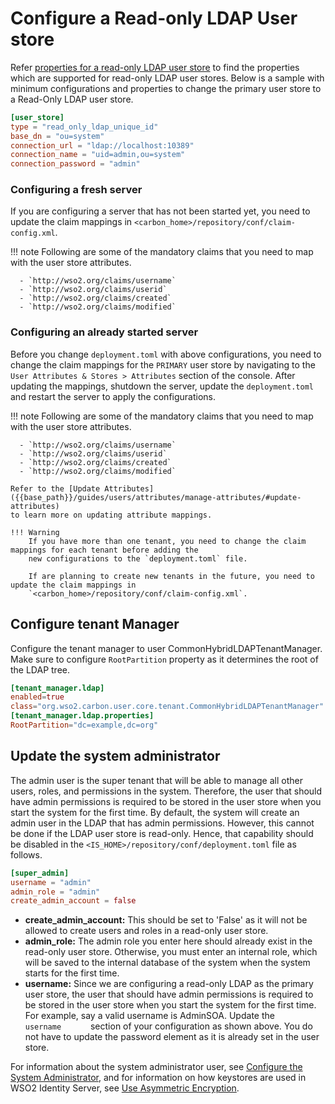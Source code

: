 # Configure a Read-only LDAP User store

Refer [properties for a read-only LDAP user store]({{base_path}}/guides/users/user-stores/user-store-properties/properties-read-only-ldap-user-store) to find the properties which are supported for read-only LDAP user stores. Below is a sample with minimum configurations and properties to change the primary user store to a Read-Only LDAP user store.

``` toml
[user_store]
type = "read_only_ldap_unique_id"
base_dn = "ou=system"
connection_url = "ldap://localhost:10389"
connection_name = "uid=admin,ou=system"
connection_password = "admin"
```

### Configuring a fresh server
If you are configuring a server that has not been started yet, you need to update the claim mappings in
`<carbon_home>/repository/conf/claim-config.xml`.

!!! note
    Following are some of the mandatory claims that you need to map with the user store attributes.

      - `http://wso2.org/claims/username`
      - `http://wso2.org/claims/userid`
      - `http://wso2.org/claims/created`
      - `http://wso2.org/claims/modified`

### Configuring an already started server
Before you change `deployment.toml` with above configurations, you need to change the claim mappings for the
`PRIMARY` user store by navigating to the `User Attributes & Stores > Attributes` section of the console. After
updating the mappings, shutdown the server, update the `deployment.toml` and restart the server to apply the
configurations.

!!! note
    Following are some of the mandatory claims that you need to map with the user store attributes.

      - `http://wso2.org/claims/username`
      - `http://wso2.org/claims/userid`
      - `http://wso2.org/claims/created`
      - `http://wso2.org/claims/modified`
    
    Refer to the [Update Attributes]({{base_path}}/guides/users/attributes/manage-attributes/#update-attributes) 
    to learn more on updating attribute mappings.

    !!! Warning
        If you have more than one tenant, you need to change the claim mappings for each tenant before adding the 
        new configurations to the `deployment.toml` file.
        
        If are planning to create new tenants in the future, you need to update the claim mappings in 
        `<carbon_home>/repository/conf/claim-config.xml`. 


## Configure tenant Manager
Configure the tenant manager to user CommonHybridLDAPTenantManager.  Make sure to configure `RootPartition` property
as it determines the root of the LDAP tree.

``` toml
[tenant_manager.ldap]
enabled=true
class="org.wso2.carbon.user.core.tenant.CommonHybridLDAPTenantManager"
[tenant_manager.ldap.properties]
RootPartition="dc=example,dc=org"
```

## Update the system administrator

The admin user is the super tenant that will be able to manage all other
users, roles, and permissions in the system. Therefore, the user that should have admin
permissions is required to be stored in the user store when you start
the system for the first time. By default, the system will create an admin
user in the LDAP that has admin permissions. However, this cannot be done if the
LDAP user store is read-only. Hence, that capability should be disabled in the `<IS_HOME>/repository/conf/deployment.toml` file as follows.

```toml
[super_admin]
username = "admin"
admin_role = "admin"
create_admin_account = false
```

-   **create_admin_account:** This should be set to 'False' as it will not be
    allowed to create users and roles in a read-only user store.
-   **admin_role:** The admin role you enter here should already
    exist in the read-only user store. Otherwise, you must enter an internal role, which will be saved to the internal database of the system when the system starts for the first time.
-   **username:** Since we are configuring a read-only LDAP as the
    primary user store, the user that should have admin permissions is required to be stored in the user store when you start the system for the first time. For example, say a valid username is AdminSOA.
    Update the `         username       ` section of your configuration as shown above. You do not have to update the password element as it is already set in the user store.  

For information about the system administrator user, see [Configure the System Administrator]({{base_path}}/deploy/configure/user-stores/configure-system-administrator), and for
information on how keystores are used in WSO2 Identity Server, see [Use Asymmetric Encryption]({{base_path}}/deploy/security/asymmetric-encryption/use-asymmetric-encryption).  
